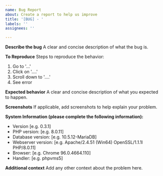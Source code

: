 ```yaml
---
name: Bug Report
about: Create a report to help us improve
title: '[BUG] - '
labels: ''
assignees: ''

---
```


**Describe the bug**
A clear and concise description of what the bug is.

**To Reproduce**
Steps to reproduce the behavior:
1. Go to '...'
2. Click on '....'
3. Scroll down to '....'
4. See error

**Expected behavior**
A clear and concise description of what you expected to happen.

**Screenshots**
If applicable, add screenshots to help explain your problem.

**System Information (please complete the following information):**
 - Version [e.g. 0.3.1]
 - PHP version: [e.g. 8.0.11]
 - Database version: [e.g. 10.5.12-MariaDB]
 - Webserver version: [e.g. Apache/2.4.51 (Win64) OpenSSL/1.1.1l PHP/8.0.11]
 - Browser: [e.g. Chrome 96.0.4664.110]
 - Handler: [e.g. phpvms5]

**Additional context**
Add any other context about the problem here.
